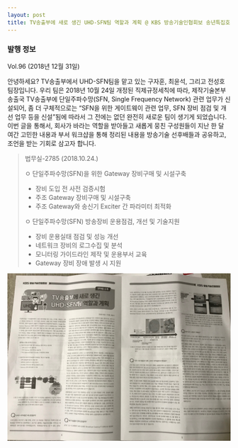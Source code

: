 ```yaml
---
layout: post
title: TV송출부에 새로 생긴 UHD-SFN팀 역할과 계획 @ KBS 방송기술인협회보 송년특집호
---
```


### 발행 정보
Vol.96 (2018년 12월 31일)

안녕하세요? TV송출부에서 UHD-SFN팀을 맡고 있는 구자훈, 최윤석, 그리고 전성호 팀장입니다. 우리 팀은 2018년 10월 24일 개정된 직제규정세칙에 따라, 제작기술본부 송출국 TV송출부에 단일주파수망(SFN, Single Frequency Network) 관련 업무가 신설되어, 좀 더 구체적으로는 “SFN을 위한 게이트웨이 관련 업무, SFN 장비 점검 및 개선 업무 등을 신설”됨에 따라서 그 전에는 없던 완전히 새로운 팀이 생기게 되었습니다. 이번 글을 통해서, 회사가 바라는 역할을 받아들고 새롭게 뭉친 구성원들이 지난 한 달 여간 고민한 내용과 부서 워크샵을 통해 정리된 내용을 방송기술 선후배들과 공유하고, 조언을 받는 기회로 삼고자 합니다.

> 법무실-2785 (2018.10.24.)
> 
> ㅇ 단일주파수망(SFN)을 위한 Gateway 장비구매 및 시설구축
> - 장비 도입 전 사전 검증시험
> - 주조 Gateway 장비구매 및 시설구축
> - 주조 Gateway와 송신기 Exciter 간 파라미터 최적화 
> 
> ㅇ 단일주파수망(SFN) 방송장비 운용점검, 개선 및 기술지원
> - 장비 운용실태 점검 및 성능 개선
> - 네트워크 장비의 로그수집 및 분석
> - 모니터링 가이드라인 제작 및 운용부서 교육
> - Gateway 장비 장애 발생 시 지원

![그림 1](/images/KBSBETA201812.jpg)
